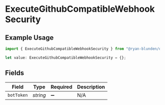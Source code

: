 # ExecuteGithubCompatibleWebhookSecurity

## Example Usage

```typescript
import { ExecuteGithubCompatibleWebhookSecurity } from "@ryan-blunden/discord/models/operations";

let value: ExecuteGithubCompatibleWebhookSecurity = {};
```

## Fields

| Field              | Type               | Required           | Description        |
| ------------------ | ------------------ | ------------------ | ------------------ |
| `botToken`         | *string*           | :heavy_minus_sign: | N/A                |